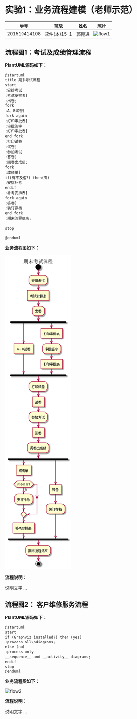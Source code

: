 # 实验1：业务流程建模（老师示范）
|学号|班级|姓名|照片|
|:-------:|:-------------: | :----------:|:---:|
|201510414108|软件(本)15-1|郭昆进|![flow1](../head.jpg)|

## 流程图1：考试及成绩管理流程

**PlantUML源码如下：**

``` flow1
@startuml
title 期末考试流程
start
:安排考试;
:考试安排表]
:出卷;
fork
:A、B试卷]
fork again
:打印审批表]
:审批签字;
:打印审批表]
end fork
:打印试卷;
:试卷]
:参加考试;
:答卷]
:阅卷出成绩;
fork
:成绩单]
if(有不及格?) then(有)
:安排补考;
endif
:补考安排表]
fork again
:答卷]
:装订存档;
end fork
:期末流程结束;

stop

@enduml
```

**业务流程图如下：**

![flow1](aaa.png)

**流程说明：**

说明文字....

## 流程图2： 客户维修服务流程

**PlantUML源码如下：**

``` flow2
@startuml
start
if (Graphviz installed?) then (yes)
:process all\ndiagrams;
else (no)
:process only
__sequence__ and __activity__ diagrams;
endif
stop
@enduml
```

**业务流程图如下：**

![flow2](flow2.jpg)

**流程说明：**

说明文字....
